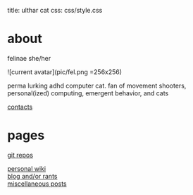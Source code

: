 title: ulthar cat
css:   css/style.css

# about

felinae she/her

![current avatar](pic/fel.png =256x256)

perma lurking adhd computer cat. 
fan of movement shooters, personal(ized) computing, emergent behavior, and cats

[contacts](./contacts.md)

# pages

[git repos](./cgi-bin/cgit)

[personal wiki](./wiki/index.md)  
[blog and/or rants](./blog/index.md)  
[miscellaneous posts](./misc/index.md)  
